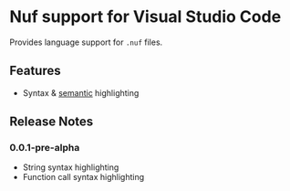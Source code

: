 # Nuf support for Visual Studio Code

Provides language support for `.nuf` files.

## Features

- Syntax & [semantic](https://code.visualstudio.com/api/language-extensions/semantic-highlight-guide) highlighting

## Release Notes

### 0.0.1-pre-alpha

- String syntax highlighting
- Function call syntax highlighting